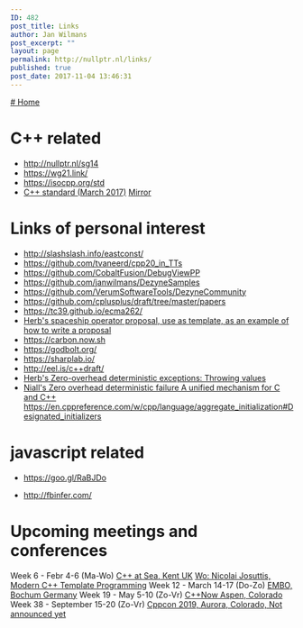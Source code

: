 ```yaml
---
ID: 482
post_title: Links
author: Jan Wilmans
post_excerpt: ""
layout: page
permalink: http://nullptr.nl/links/
published: true
post_date: 2017-11-04 13:46:31
---
```

[# Home][1]

# C++ related

*   <http://nullptr.nl/sg14>
*   <https://wg21.link/>
*   <https://isocpp.org/std>
*   [C++ standard (March 2017)][2] [Mirror][3]

# Links of personal interest

*   <http://slashslash.info/eastconst/>
*   <https://github.com/tvaneerd/cpp20_in_TTs>
*   <https://github.com/CobaltFusion/DebugViewPP>
*   <https://github.com/janwilmans/DezyneSamples>
*   <https://github.com/VerumSoftwareTools/DezyneCommunity>
*   <https://github.com/cplusplus/draft/tree/master/papers>
*   <https://tc39.github.io/ecma262/>
*   [Herb's spaceship operator proposal, use as template, as an example of how to write a proposal][4]
*   <https://carbon.now.sh>
*   <https://godbolt.org/>
*   <https://sharplab.io/>
*   <http://eel.is/c++draft/>
*   [Herb's Zero-overhead deterministic exceptions: Throwing values][5]
*   [Niall's Zero overhead deterministic failure A unified mechanism for C and C++][6] <https://en.cppreference.com/w/cpp/language/aggregate_initialization#Designated_initializers>

# javascript related

*   <https://goo.gl/RaBJDo>

*   <http://fbinfer.com/>

# Upcoming meetings and conferences

Week 6 - Febr 4-6 (Ma-Wo) [C++ at Sea, Kent UK][7] [Wo: Nicolai Josuttis, Modern C++ Template Programming][8] Week 12 - March 14-17 (Do-Zo) [EMBO, Bochum Germany][9] Week 19 - May 5-10 (Zo-Vr) [C++Now Aspen, Colorado][10] Week 38 - September 15-20 (Zo-Vr) [Cppcon 2019, Aurora, Colorado, Not announced yet][11]

 [1]: http://nullptr.nl
 [2]: http://www.open-std.org/jtc1/sc22/wg21/docs/papers/2017/n4659.pdf
 [3]: https://github.com/janwilmans/janwilmans.github.io/blob/master/n4659.pdf
 [4]: http://open-std.org/JTC1/SC22/WG21/docs/papers/2017/p0515r0.pdf
 [5]: http://www.open-std.org/jtc1/sc22/wg21/docs/papers/2018/p0709r1.pdf
 [6]: http://www.open-std.org/jtc1/sc22/wg14/www/docs/n2289.pdf
 [7]: https://cpponsea.uk/
 [8]: https://cpponsea.uk/sessions/modern-cpp-template-programming.html
 [9]: http://embo.io
 [10]: http://cppnow.org/
 [11]: https://cppcon.org/